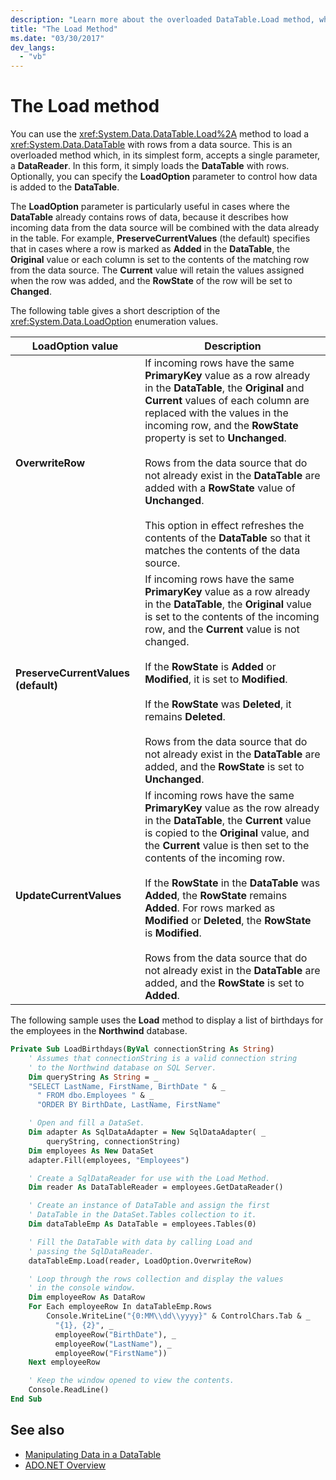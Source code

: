 ```yaml
---
description: "Learn more about the overloaded DataTable.Load method, which loads a DataTable with rows from a data source."
title: "The Load Method"
ms.date: "03/30/2017"
dev_langs:
  - "vb"
---
```

# The Load method

You can use the <xref:System.Data.DataTable.Load%2A> method to load a <xref:System.Data.DataTable> with rows from a data source. This is an overloaded method which, in its simplest form, accepts a single parameter, a **DataReader**. In this form, it simply loads the **DataTable** with rows. Optionally, you can specify the **LoadOption** parameter to control how data is added to the **DataTable**.

 The **LoadOption** parameter is particularly useful in cases where the **DataTable** already contains rows of data, because it describes how incoming data from the data source will be combined with the data already in the table. For example, **PreserveCurrentValues** (the default) specifies that in cases where a row is marked as **Added** in the **DataTable**, the **Original** value or each column is set to the contents of the matching row from the data source. The **Current** value will retain the values assigned when the row was added, and the **RowState** of the row will be set to **Changed**.

 The following table gives a short description of the <xref:System.Data.LoadOption> enumeration values.

|LoadOption value|Description|
|----------------------|-----------------|
|**OverwriteRow**|If incoming rows have the same **PrimaryKey** value as a row already in the **DataTable**, the **Original** and **Current** values of each column are replaced with the values in the incoming row, and the **RowState** property is set to **Unchanged**.<br /><br /> Rows from the data source that do not already exist in the **DataTable** are added with a **RowState** value of **Unchanged**.<br /><br /> This option in effect refreshes the contents of the **DataTable** so that it matches the contents of the data source.|
|**PreserveCurrentValues (default)**|If incoming rows have the same **PrimaryKey** value as a row already in the **DataTable**, the **Original** value is set to the contents of the incoming row, and the **Current** value is not changed.<br /><br /> If the **RowState** is **Added** or **Modified**, it is set to **Modified**.<br /><br /> If the **RowState** was **Deleted**, it remains **Deleted**.<br /><br /> Rows from the data source that do not already exist in the **DataTable** are added, and the **RowState** is set to **Unchanged**.|
|**UpdateCurrentValues**|If incoming rows have the same **PrimaryKey** value as the row already in the **DataTable**, the **Current** value is copied to the **Original** value, and the **Current** value is then set to the contents of the incoming row.<br /><br /> If the **RowState** in the **DataTable** was **Added**, the **RowState** remains **Added**. For rows marked as **Modified** or **Deleted**, the **RowState** is **Modified**.<br /><br /> Rows from the data source that do not already exist in the **DataTable** are added, and the **RowState** is set to **Added**.|

 The following sample uses the **Load** method to display a list of birthdays for the employees in the **Northwind** database.

```vb
Private Sub LoadBirthdays(ByVal connectionString As String)
    ' Assumes that connectionString is a valid connection string
    ' to the Northwind database on SQL Server.
    Dim queryString As String = _
    "SELECT LastName, FirstName, BirthDate " & _
      " FROM dbo.Employees " & _
      "ORDER BY BirthDate, LastName, FirstName"

    ' Open and fill a DataSet.
    Dim adapter As SqlDataAdapter = New SqlDataAdapter( _
        queryString, connectionString)
    Dim employees As New DataSet
    adapter.Fill(employees, "Employees")

    ' Create a SqlDataReader for use with the Load Method.
    Dim reader As DataTableReader = employees.GetDataReader()

    ' Create an instance of DataTable and assign the first
    ' DataTable in the DataSet.Tables collection to it.
    Dim dataTableEmp As DataTable = employees.Tables(0)

    ' Fill the DataTable with data by calling Load and
    ' passing the SqlDataReader.
    dataTableEmp.Load(reader, LoadOption.OverwriteRow)

    ' Loop through the rows collection and display the values
    ' in the console window.
    Dim employeeRow As DataRow
    For Each employeeRow In dataTableEmp.Rows
        Console.WriteLine("{0:MM\\dd\\yyyy}" & ControlChars.Tab & _
          "{1}, {2}", _
          employeeRow("BirthDate"), _
          employeeRow("LastName"), _
          employeeRow("FirstName"))
    Next employeeRow

    ' Keep the window opened to view the contents.
    Console.ReadLine()
End Sub
```

## See also

- [Manipulating Data in a DataTable](manipulating-data-in-a-datatable.md)
- [ADO.NET Overview](../ado-net-overview.md)
